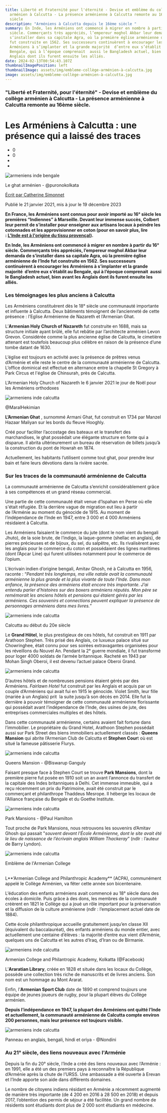 ```yaml
---
title: Liberté et Fraternité pour l'éternité - Devise et emblème du collège
  arménien à Calcutta - La présence arménienne à Calcutta remonte au 16ème
  siècle
description: "Arméniens à Calcutta depuis le 16ème siècle "
summary: En Inde, les Arméniens ont commencé à migrer en nombre à partir du 16°
  siècle. Commerçants très appréciés, l’empereur moghol Akbar leur demanda de
  s’installer dans sa capitale Agra, où la première église arménienne de l’Inde
  fut construite en 1562. Ses successeurs continuèrent à encourager les
  Arméniens à s’implanter et la grande majorité  d’entre eux s’établit au
  Bengale, qui à l’époque comprenait  aussi le Bangladesh actuel, bien avant les
  Anglais dont ils furent ensuite les alliés.
date: 2024-02-13T00:54:43.107Z
thumbnailImagePosition: left
thumbnailImage: assets/img/embleme-collège-arménien-à-calcutta.jpg
image: assets/img/embleme-collège-arménien-à-calcutta.jpg
---
```

### **"Liberté et Fraternité, pour l'éternité" - Devise et emblème du collège arménien à Calcutta - La présence arménienne à Calcutta remonte au 16ème siècle.**

# Les Arméniens à Calcutta : une présence qui a laissé des traces

* 0
* 0
*
*

![armeniens inde bengale](https://backoffice.lepetitjournal.com/sites/default/files/2021-01/bathinggha-t-fromfrederickpelitiwebsite.jpg)

Le ghat arménien - @puronokolkata

[Écrit par Catherine Simonnet](https://lepetitjournal.com/catherine-simonnet-277877)

Publié le 21 janvier 2021, mis à jour le 19 décembre 2023

**En France, les Arméniens sont connus pour avoir importé au 16° siècle les premières “Indiennes” à Marseille. Devant leur immense succès, Colbert leur permit de s’installer pour enseigner aux artisans locaux à peindre les cotonnades et les approvisionner en coton (pour en savoir plus, lire : [L'Inde est à l'origine du tissu provençal](https://lepetitjournal.com/bombay/comprendre-inde/le-saviez-vous-linde-est-lorigine-du-tissu-provencal-285646)).**

**En Inde, les Arméniens ont commencé à migrer en nombre à partir du 16° siècle. Commerçants très appréciés, l’empereur moghol Akbar leur demanda de s’installer dans sa capitale Agra, où la première église arménienne de l’Inde fut construite en 1562. Ses successeurs continuèrent à encourager les Arméniens à s’implanter et la grande majorité  d’entre eux s’établit au Bengale, qui à l’époque comprenait  aussi le Bangladesh actuel, bien avant les Anglais dont ils furent ensuite les alliés.**

### Les témoignages les plus anciens à Calcutta

Les Arméniens constituèrent dès le 18° siècle une communauté importante et influente à Calcutta. Deux bâtiments témoignent de l’ancienneté de cette présence : l’Eglise Arménienne de Nazareth et l’Armenian Ghat.

L’**Armenian Holy Church of Nazareth** fut construite en 1688, mais sa structure initiale ayant brûlé, elle fut rebâtie par l’architecte arménien Levon Grevon. Considérée comme la plus ancienne église de Calcutta, le cimetière attenant est toutefois beaucoup plus célèbre en raison de la présence d’une tombe datant de 1630.

L’église est toujours en activité avec la présence de prêtres venus d’Arménie et elle reste le centre de la communauté arménienne de Calcutta. L’office dominical est effectué en alternance entre la chapelle St Gregory à Park Circus et l'église de Chinsurah, près de Calcutta. 

L’Armenian Holy Church of Nazareth le 6 janvier 2021 le jour de Noël pour les Arméniens orthodoxes

![armeniens inde calcutta](https://backoffice.lepetitjournal.com/sites/default/files/inline-images/Square%204x4%20%282%29.jpg)

@MaralHekimian

**L’Armenian Ghat** , surnommé Armani Ghat, fut construit en 1734 par Manzel Hazaar Maliyan sur les bords du fleuve Hooghly.

Créé pour faciliter l’accostage des bateaux et le transfert des marchandises, le ghat possèdait une élégante structure en fonte qui a disparue. Il abrita ultérieurement un bureau de réservation de billets jusqu’à la construction du pont de Howrah en 1874.

Actuellement, les habitants l’utilisent comme tout ghat, pour prendre leur bain et faire leurs dévotions dans la rivière sacrée.

### Sur les traces de la communauté arménienne de Calcutta

La communauté arménienne de Calcutta s’enrichit considérablement grâce à ses compétences et un grand réseau commercial. 

Une partie de cette communauté était venue d’Ispahan en Perse où elle s'était réfugiée. Et la derrière vague de migration eut lieu à partir de l’Arménie au moment du génocide de 1915. Au moment de l’indépendance de l’Inde en 1947, entre 3 000 et 4 000 Arméniens résidaient à Calcutta.

Les Arméniens faisaient le commerce du jute (dont le nom vient du bengali Jhuto), de la soie brute, de l’indigo, la laque-gomme (shellac en anglais), de pierres précieuses et de bijoux, du sel, du salpêtre, etc. Ils rivalisèrent avec les anglais pour le commerce du coton et possédaient des lignes maritimes (dont l’Apcar Line) qui furent utilisées notamment pour le commerce de l’opium. 

L’écrivain indien d’origine bengali, Amitav Ghosh, né à Calcutta en 1956, raconte : “*Pendant très longtemps, ma ville natale avait la communauté arménienne la plus grande et la plus vivante de toute l’Inde. Dans mon enfance, la présence des arméniens était encore très importante. J’ai entendu parler d’histoires sur des boxers arméniens réputés. Mon père se remémorait les anciens hôtels et pensions qui étaient gérés par les arméniens. Ces souvenirs et connections peuvent expliquer la présence de personnages arméniens dans mes livres.*”

![armeniens inde calcutta](https://backoffice.lepetitjournal.com/sites/default/files/inline-images/640px-Calcutta_Park_Street_1930s_R01.jpg)

Calcutta au début du 20e siècle

Le **Grand Hôtel**, le plus prestigieux de ces hôtels, fut construit en 1911 par Arathoon Stephen. Très prisé des Anglais, ce luxueux palace situé sur Chowringhee, était connu pour ses soirées extravagantes organisées pour les réveillons du Nouvel An. Pendant la 2° guerre mondiale, il fut transformé pour loger 4000 soldats de l’armée britannique. Racheté en 1943 par Mohan Singh Oberoi, il est devenu l’actuel palace Oberoi Grand.  

![armeniens inde calcutta](https://backoffice.lepetitjournal.com/sites/default/files/inline-images/Untitled%20%282%29%20%281%29.jpg)

D’autres hôtels et de nombreuses pensions étaient gérés par des Arméniens. *Fairlawn Hotel* fut construit par les Anglais et acquis par un couple d’Arméniens qui avait fui en 1915 le génocide. Violet Smith, leur fille (mariée à un Anglais) prit  la suite jusqu’à son décès en 2014. Elle fut la dernière à pouvoir témoigner de cette communauté arménienne florissante qui possédait avant l’indépendance de l’Inde, des usines de jute, des entreprises commerciales multiples et des hôtels. 

Dans cette communauté arménienne, certains avaient fait fortune dans l’immobilier. Le propriétaire du Grand Hotel, Arathoon Stephen possédait aussi sur Park Street des biens immobiliers actuellement classés : **Queens Mansion** qui abrite l’Armenian Club de Calcutta et **Stephen Cour**t où est situé la fameuse pâtisserie Flurys. 

![armeniens inde calcutta](https://backoffice.lepetitjournal.com/sites/default/files/inline-images/640px-Queens_Mansion_-_12_Park_Street_-_Kolkata_2015-08-23_3485_0.jpeg)

Queens Mansion - @Biswarup Ganguly

Faisant presque face à Stephen Court se trouve **Park Mansions**, dont la première pierre fut posée en 1910 soit un an avant l’annonce du transfert de la capitale des Indes britanniques à Delhi. Cet immense immeuble, qui a reçu récemment un prix du Patrimoine, avait été construit par le commerçant et philanthrope Thaddeus Mesrope. Il héberge les locaux de l’Alliance française du Bengale et du Goethe Institute. 

![armeniens inde calcutta](https://backoffice.lepetitjournal.com/sites/default/files/inline-images/640px-Park_Mansion_%2814874127763%29.jpg)

Park Mansions - @Paul Hamilton

Tout proche de Park Mansions, nous retrouvons les souvenirs d’Amitav Ghosh qui passait "*souvent devant l'École Arménienne, dont le site avait été le lieu de naissance de l’écrivain anglais William Thackeray*” (ndlr : l’auteur de Barry Lyndon).

![armeniens inde calcutta](https://backoffice.lepetitjournal.com/sites/default/files/inline-images/embleme.jpg)

Emblème de l'Armenian College

\
L**’Armenian College and Philanthropic Academy** (ACPA), communément appelé le Collège Arménien, va fêter cette année son bicentenaire. 

L’éducation des enfants arméniens avait commencé au 18° siècle dans des écoles à domicile. Puis grâce à des dons, les membres de la communauté créèrent en 1821 le Collège qui a joué un rôle important pour la préservation et la diffusion de la culture arménienne (ndlr : l’emplacement actuel date de 1884).

Cette école philanthropique accueille gratuitement jusqu’en classe XII (équivalent du baccalauréat), des enfants arméniens du monde entier, avec actuellement une centaine d’élèves : la majorité d’entre eux vient d’Arménie, quelques uns de Calcutta et les autres d’Iraq, d’Iran ou de Birmanie.

![armeniens inde calcutta](https://backoffice.lepetitjournal.com/sites/default/files/inline-images/armenian%20college%20%281%29.jpg)

Armenian College and Philantropic Academy, Kolkatta (@Facebook)

L’**Araratian Library**, créée en 1828 et située dans les locaux du Collège, possède une collection très riche de manuscrits et de livres anciens. Son nom est un hommage au Mont Ararat.

Enfin, l’**Armenian Sport Club** date de 1890 et comprend toujours une équipe de jeunes joueurs de rugby, pour la plupart élèves du Collège arménien.

**Depuis l’indépendance en 1947, la plupart des Arméniens ont quitté l’Inde et actuellement, la communauté arménienne de Calcutta compte environ 200 personnes, mais leur présence est toujours visible.**                

![armeniens inde calcutta](https://backoffice.lepetitjournal.com/sites/default/files/inline-images/P1030156.jpeg)

Panneau en anglais, bengali, hindi et oriya - @Nondini

### Au 21° siècle, des liens nouveaux avec l'Arménie

Depuis la fin du 20° siècle, l’Inde a créé des liens nouveaux avec l’Arménie : en 1991, elle a été un des premiers pays à reconnaître la République d’Arménie après la chute de l’URSS. Une ambassade a été ouverte à Erevan et l’Inde apporte son aide dans différents domaines.

Le nombre de citoyens indiens résidant en Arménie a récemment augmenté de manière très importante (de 4 200 en 2016 à 28 500 en 2018) et depuis 2017, l’obtention des permis de séjour a été facilitée. Un grand nombre de résidents sont étudiants dont plus de 2 000 sont étudiants en médecine.

<!--EndFragment-->